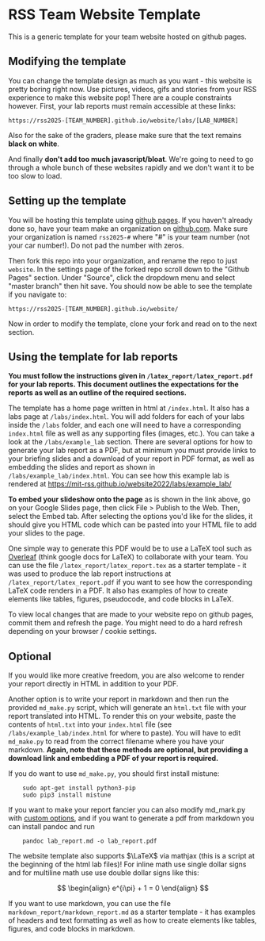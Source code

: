 # RSS Team Website Template

This is a generic template for your team website hosted on github pages.

## Modifying the template

You can change the template design as much as you want - this website is pretty boring right now. Use pictures, videos, gifs and stories from your RSS experience to make this website pop! There are a couple constraints however. First, your lab reports must remain accessible at these links:

    https://rss2025-[TEAM_NUMBER].github.io/website/labs/[LAB_NUMBER]

Also for the sake of the graders, please make sure that the text remains **black on white**.

And finally **don't add too much javascript/bloat**. We're going to need to go through a whole bunch of these websites rapidly and we don't want it to be too slow to load.

## Setting up the template

You will be hosting this template using [github pages](https://pages.github.com/).
If you haven't already done so, have your team make an organization on [github.com](https://github.com). Make sure your organization is named ```rss2025-#``` where "#" is your team number (not your car number!). Do not pad the number with zeros.

Then fork this repo into your organization, and rename the repo to just `website`. In the settings page of the forked repo scroll down to the "Github Pages" section. Under "Source", click the dropdown menu and select "master branch" then hit save. You should now be able to see the template if you navigate to:

    https://rss2025-[TEAM_NUMBER].github.io/website/

Now in order to modify the template, clone your fork and read on to the next section.

## Using the template for lab reports

**You must follow the instructions given in `/latex_report/latex_report.pdf` for your lab reports. This document outlines the expectations for the reports as well as an outline of the required sections.**

The template has a home page written in html at `/index.html`. It also has a labs page at `/labs/index.html`. You will add folders for each of your labs inside the `/labs` folder, and each one will need to have a corresponding `index.html` file as well as any supporting files (images, etc.). You can take a look at the `/labs/example_lab` section. There are several options for how to generate your lab report as a PDF, but at minimum you must provide links to your briefing slides and a download of your report in PDF format, as well as embedding the slides and report as shown in `/labs/example_lab/index.html`. You can see how this example lab is rendered at 
https://mit-rss.github.io/website2022/labs/example_lab/

**To embed your slideshow onto the page** as is shown in the link above, go on your Google Slides page, then click File > Publish to the Web. Then, select the Embed tab. After selecting the options you'd like for the slides, it should give you HTML code which can be pasted into your HTML file to add your slides to the page.

One simple way to generate this PDF would be to use a LaTeX tool such as [Overleaf](https://www.overleaf.com/) (think google docs for LaTeX) to collaborate with your team. You can use the file `/latex_report/latex_report.tex` as a starter template - it was used to produce the lab report instructions at `/latex_report/latex_report.pdf` if you want to see how the corresponding LaTeX code renders in a PDF. It also has examples of how to create elements like tables, figures, pseudocode, and code blocks in LaTeX.

To view local changes that are made to your website repo on github pages, commit them and refresh the page. You might need to do a hard refresh depending on your browser / cookie settings.

## Optional

If you would like more creative freedom, you are also welcome to render your report directly in HTML in addition to your PDF.

Another option is to write your report in markdown and then run the provided `md_make.py` script, which will generate an `html.txt` file with your report translated into HTML. To render this on your website, paste the contents of `html.txt` into your `index.html` file (see `/labs/example_lab/index.html` for where to paste). You will have to edit `md_make.py` to read from the correct filename where you have your markdown. **Again, note that these methods are optional, but providing a download link and embedding a PDF of your report is required.**

If you do want to use `md_make.py`, you should first install mistune:
```
    sudo apt-get install python3-pip
    sudo pip3 install mistune
```

If you want to make your report fancier you can also modify md_mark.py with [custom options](http://www.discoversdk.com/blog/custom-markdown-parsing-with-mistune-and-python), and if you want to generate a pdf from markdown you can install pandoc and run
```
    pandoc lab_report.md -o lab_report.pdf
```

The website template also supports $\LaTeX$ via mathjax (this is a script at the beginning of the html lab files)! For inline math use single dollar signs and for multiline math use use double dollar signs like this:

$$
\begin{align}
  e^{i\pi} + 1 = 0
\end{align}
$$

If you want to use markdown, you can use the file `markdown_report/markdown_report.md` as a starter template - it has examples of headers and text formatting as well as how to create elements like tables, figures, and code blocks in markdown.
